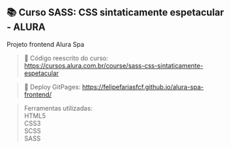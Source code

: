 ## 📚 Curso SASS: CSS sintaticamente espetacular - ALURA

Projeto frontend Alura Spa

>📄 Código reescrito do curso: https://cursos.alura.com.br/course/sass-css-sintaticamente-espetacular

>📄  Deploy GitPages: https://felipefariasfcf.github.io/alura-spa-frontend/

> Ferramentas utilizadas:
<br>HTML5
<br>CSS3
<br>SCSS
<br>SASS
